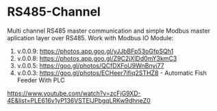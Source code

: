 # RS485-Channel
Multi channel RS485 master communication and simple Modbus master aplication layer over RS485.
Work with Modbus IO Module:

1) v.0.0.9: https://photos.app.goo.gl/yJJbBFp53oGfpSQh1
2) v.0.0.8: https://photos.app.goo.gl/Z9C2jXlDd0mY3kmC3
3) v.0.0.5: https://goo.gl/photos/QCfDXFoU9WnBnyi77
3) v.0.0.3: https://goo.gl/photos/ECHeer7ifiq2STHZ8 - Automatic Fish Feeder With PLC

https://www.youtube.com/watch?v=zcFjG9XD-4E&list=PLE616v1yP136VSTElJPbgqLRKw9dhneZ0
